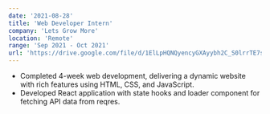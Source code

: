 ```yaml
---
date: '2021-08-28'
title: 'Web Developer Intern'
company: 'Lets Grow More'
location: 'Remote'
range: 'Sep 2021 - Oct 2021'
url: 'https://drive.google.com/file/d/1ElLpHQNQyencyGXAyybh2C_S0lrrTE7s/view?usp=sharing'
---
```


- Completed 4-week web development, delivering a dynamic website with rich features using HTML, CSS, and JavaScript.
- Developed React application with state hooks and loader component for fetching API data from reqres.
